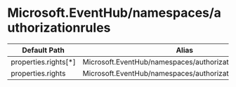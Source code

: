 # Microsoft.EventHub/namespaces/authorizationrules

| Default Path | Alias |
|---|---|
| properties.rights[*] | Microsoft.EventHub/namespaces/authorizationrules/rights[*] |
| properties.rights | Microsoft.EventHub/namespaces/authorizationrules/rights |

